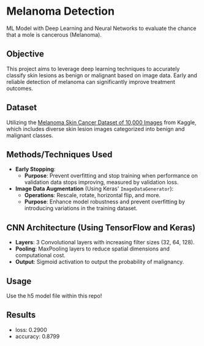 # Melanoma Detection
ML Model with Deep Learning and Neural Networks to evaluate the chance that a mole is cancerous (Melanoma).

## Objective
This project aims to leverage deep learning techniques to accurately classify skin lesions as benign or malignant based on image data. Early and reliable detection of melanoma can significantly improve treatment outcomes.

## Dataset
Utilizing the [Melanoma Skin Cancer Dataset of 10,000 Images](https://www.kaggle.com/datasets/hasnainjaved/melanoma-skin-cancer-dataset-of-10000-images) from Kaggle, which includes diverse skin lesion images categorized into benign and malignant classes.

## Methods/Techniques Used
- **Early Stopping**:
  - **Purpose**: Prevent overfitting and stop training when performance on validation data stops improving, measured by validation loss.
- **Image Data Augmentation** (Using Keras' `ImageDataGenerator`):
  - **Operations**: Rescale, rotate, horizontal flip, and more.
  - **Purpose**: Enhance model robustness and prevent overfitting by introducing variations in the training dataset.

## CNN Architecture (Using TensorFlow and Keras)
- **Layers**: 3 Convolutional layers with increasing filter sizes (32, 64, 128).
- **Pooling**: MaxPooling layers to reduce spatial dimensions and computational cost.
- **Output**: Sigmoid activation to output the probability of malignancy.

## Usage
Use the h5 model file within this repo!

## Results
- loss: 0.2900
- accuracy: 0.8799

